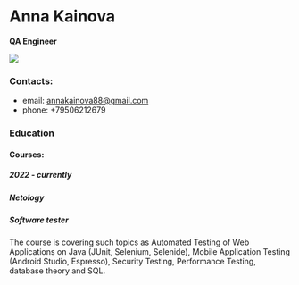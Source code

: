 # Anna Kainova
**QA Engineer**

![](/images/Introduction.jpgimages/Introduction.png)

### Contacts:
- email: annakainova88@gmail.com
- phone: +79506212679

### Education
#### Courses:
##### 2022 - currently
##### Netology
##### Software tester
The course is covering such topics as Automated Testing of Web Applications on Java (JUnit, Selenium, Selenide), Mobile Application Testing (Android Studio, Espresso), Security Testing, Performance Testing, database theory and SQL.
